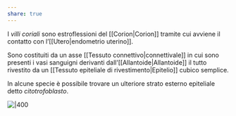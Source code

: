 ```yaml
---
share: true
---
```

I *villi coriali* sono estroflessioni del [[Corion|Corion]] tramite cui avviene il contatto con l’[[Utero|endometrio uterino]].

Sono costituiti da un asse [[Tessuto connettivo|connettivale]] in cui sono presenti i vasi sanguigni derivanti dall’[[Allantoide|Allantoide]] il tutto rivestito da un [[Tessuto epiteliale di rivestimento|Epitelio]] cubico semplice.

In alcune specie è possibile trovare un ulteriore strato esterno epiteliale detto *citotrofoblasto*.

![|400](32a7ac44674871d2f7e40ec16826b97b_MD5%201.png)